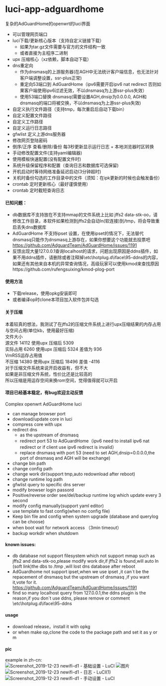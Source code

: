 # luci-app-adguardhome
复杂的AdGuardHome的openwrt的luci界面

 - 可以管理网页端口
 - luci下载/更新核心版本（支持自定义链接下载）
   - 如果为tar.gz文件需要与官方的文件结构一致
   - 或者直接为主程序二进制
 - upx 压缩核心（xz依赖，脚本自动下载）
 - dns重定向
   - 作为dnsmasq的上游服务器(在AGH中无法统计客户端信息，也无法针对客户端调整设置，ssr-plus正常)
   - 重定向53端口到 AdGuardHome（ipv6需要开启ipv6 nat redirect 否则如果客户端使用ipv6过滤无效，不以dnsmasq为上游ssr-plus失效）
   - 使用53端口替换 dnsmasq(需要设置AGH,dnsip为0.0.0.0, AGH和dnsmasq的端口将被交换，不以dnsmasq为上游ssr-plus失效)
 - 自定义执行文件路径（支持tmp，每次重启后自动下载bin）
 - 自定义配置文件路径
 - 自定义工作路径
 - 自定义运行日志路径
 - gfwlist 定义上游dns服务器
 - 修改网页登陆密码
 - 倒序/正序 查看/删除/备份 每3秒更新显示运行日志 + 本地浏览器时区转换
 - 手动修改配置文件(支持yaml编辑器)
 - 使用模板快速配置(没有配置文件时)
 - 系统升级保留程序和配置（查询日志和数据库可选保留)
 - 开机启动时等待网络准备延迟启动(3分钟超时)
 - 关机时备份勾选的工作目录中的文件（须知：在ipk更新的时候也会触发备份）
 - crontab 定时更新核心（最好谨慎使用）
 - crontab 定时截短查询日志
#### 已知问题：
 - db数据库不支持放在不支持mmap的文件系统上比如 jffs2 data-stk-oo，请修改工作目录，本软件如果检测到jffs2会自动ln(软连接)到/tmp，将会导致重启丢失dns数据库
 - AdGuardHome 不支持ipset 设置，在使用ipset的情况下，无法替代dnsmasq只能作为dnsmasq上游存在，如果你想要这个功能就去投票吧<br>
 https://github.com/AdguardTeam/AdGuardHome/issues/1191
 - 反馈出现大量127.0.0.1查询localhost的请求，问题出现原因是ddns插件，如果不用ddns插件，请删除或者注释掉\etc\hotplug.d\iface\95-ddns的内容，如果还有其他来自本机的异常查询情况，高级玩家可以使用kmod来查找原因https://github.com/rufengsuixing/kmod-plog-port
#### 使用方法
 - 下载release，使用opkg安装即可
 - 或者编译op时clone本项目加入软件包并勾选
#### 关于压缩
本着较真的想法，我测试了在jffs2的压缩文件系统上进行upx压缩结果的内存占用与空间占用(单位kb，使用最好压缩)<br>
文件大小<br>
源文件   14112 使用upx 压缩后 5309 <br>
实际占用 6260  使用upx 压缩后 5324 差值为 936<br>
VmRSS运存占用值<br>
不压缩   14380 使用upx 压缩后 18496 差值 -4116 <br>
对于压缩文件系统来说开启收益有，但不大<br>
如果是非压缩文件系统，性价比还是比较高的<br>
所以压缩是用运存空间来换rom空间，觉得值得就可以开启
#### 项目已经基本稳定，有bug欢迎主动反馈

Complex openwrt AdGuardHome luci

 - can manage browser port
 - download/update core in luci
 - compress core with upx
 - redirect dns
   - as the upstream of dnsmasq
   - redirect port 53 to AdGuardHome（ipv6 need to install ipv6 nat redirect or  if client use ipv6 redirect is invalid）
   - replace dnsmasq with port 53 (need to set AGH,dnsip=0.0.0.0,the port of dnsmasq and AGH will be exchange)
 - change bin path
 - change config path
 - change work dir(support tmp,auto redownload after reboot)
 - change runtime log path
 - gfwlist query to specific dns server
 - modify browser login passord
 - Positive/reverse order see/del/backup runtime log which update every 3 second
 - modify config manually(support yaml editor)
 - use template to fast config(when no config file)
 - Keep bin file and config when system upgrade (database and querylog can be choose) 
 - when boot wait for network access （3min timeout）
 - backup workdir when shutdown
#### known issues:
 - db database not support filesystem which not support mmap such as jffs2 and data-stk-oo,please modify work dir,if jffs2 is found,will auto ln (soft link)the dbs to /tmp ,will lost dns database after reboot
 - AdGuardhome not support ipset,when we use ipset ,it can\`t be the repacement of dnsmasq but the upstream of dnsmasq ,if you want it,vote for it.<br>
 https://github.com/AdguardTeam/AdGuardHome/issues/1191<br>
 - find so many localhost query from 127.0.0.1,the ddns plugin is the reason,if you don\`t use ddns, please remove or comment \etc\hotplug.d\iface\95-ddns
#### usage
 - download release，install it with opkg
 - or when make op,clone the code to the package path and set it as y or m

#### pic
example in zh-cn:<br>
![Screenshot_2019-12-23 newifi-d1 - 基础设置 - LuCI](https://user-images.githubusercontent.com/22387141/71361626-81d60900-25ce-11ea-91d5-ac4e35d5c41e.png)
![图片](https://user-images.githubusercontent.com/22387141/71361650-90242500-25ce-11ea-9727-9306a3da1357.png)
![Screenshot_2019-12-23 newifi-d1 - 日志 - LuCI(1)](https://user-images.githubusercontent.com/22387141/71361700-b944b580-25ce-11ea-8562-f68c28952b2b.png)
![Screenshot_2019-12-23 newifi-d1 - 手动设置 - LuCI](https://user-images.githubusercontent.com/22387141/71361704-bb0e7900-25ce-11ea-8042-6dd396607030.png)
